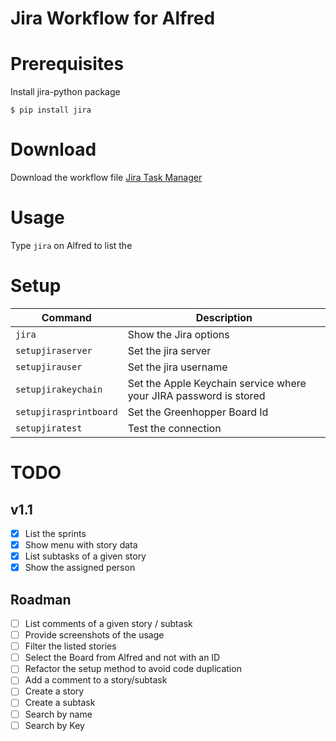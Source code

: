 # Jira Workflow for Alfred

# Prerequisites

Install jira-python package

```
$ pip install jira
```

# Download

Download the workflow file [Jira Task Manager](Jira%20Task%20Manager.alfredworkflow)

# Usage

Type `jira` on Alfred to list the 

# Setup

| Command | Description |
| ------- | ------------|
| `jira`                 | Show the Jira options |
| `setupjiraserver`      | Set the jira server            |
| `setupjirauser`        | Set the jira username          |
| `setupjirakeychain`    | Set the Apple Keychain service where your JIRA password is stored |
| `setupjirasprintboard` | Set the Greenhopper Board Id |
| `setupjiratest`        | Test the connection|

# TODO

## v1.1
- [x] List the sprints
- [x] Show menu with story data
- [x] List subtasks of a given story
- [x] Show the assigned person

## Roadman
- [ ] List comments of a given story / subtask
- [ ] Provide screenshots of the usage
- [ ] Filter the listed stories
- [ ] Select the Board from Alfred and not with an ID
- [ ] Refactor the setup method to avoid code duplication
- [ ] Add a comment to a story/subtask
- [ ] Create a story
- [ ] Create a subtask 
- [ ] Search by name
- [ ] Search by Key
